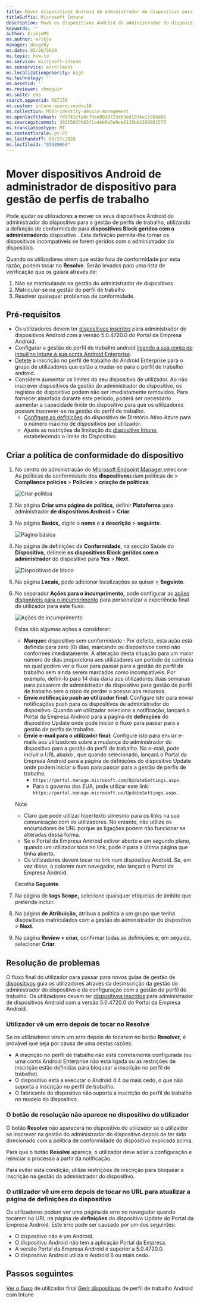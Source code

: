 ```yaml
---
title: Mover dispositivos Android de administrador de dispositivo para gestão de perfis de trabalho
titleSuffix: Microsoft Intune
description: Mova os dispositivos Android do administrador do dispositivo para a gestão de perfis de trabalho em Intune.
keywords: ''
author: ErikjeMS
ms.author: erikje
manager: dougeby
ms.date: 03/20/2020
ms.topic: how-to
ms.service: microsoft-intune
ms.subservice: enrollment
ms.localizationpriority: high
ms.technology: ''
ms.assetid: ''
ms.reviewer: chmaguir
ms.suite: ems
search.appverid: MET150
ms.custom: intune-azure;seodec18
ms.collection: M365-identity-device-management
ms.openlocfilehash: fd9741cfa8cf9edd03d723e63ed1936e1c986d08
ms.sourcegitcommit: 302556d3b03f1a4eb9a5a9ce6138b8119d901575
ms.translationtype: MT
ms.contentlocale: pt-PT
ms.lasthandoff: 05/27/2020
ms.locfileid: "83989064"
---
```

# <a name="move-android-devices-from-device-administrator-to-work-profile-management"></a>Mover dispositivos Android de administrador de dispositivo para gestão de perfis de trabalho

Pode ajudar os utilizadores a mover os seus dispositivos Android do administrador do dispositivo para a gestão de perfis de trabalho, utilizando a definição de conformidade para **dispositivos Block geridos com o administrador**do dispositivo . Esta definição permite-lhe tornar os dispositivos incompatíveis se forem geridos com o administrador do dispositivo. 

Quando os utilizadores virem que estão fora de conformidade por esta razão, podem tocar no **Resolve**. Serão levados para uma lista de verificação que os guiará através de:
1. Não se matriculando na gestão do administrador de dispositivos
2. Matricular-se na gestão do perfil de trabalho
3. Resolver quaisquer problemas de conformidade. 

## <a name="prerequisites"></a>Pré-requisitos

- Os utilizadores devem ter [dispositivos inscritos](android-enroll-device-administrator.md) para administrador de dispositivos Android com a versão 5.0.4720.0 do Portal da Empresa Android.
- Configurar a gestão do perfil de trabalho android [ligando a sua conta de inquilino Intune à sua conta Android Enterprise](connect-intune-android-enterprise.md).
- [Detete](android-work-profile-enroll.md) a inscrição no perfil de trabalho do Android Enterprise para o grupo de utilizadores que estão a mudar-se para o perfil de trabalho android.
- Considere aumentar os limites do seu dispositivo de utilizador. Ao não inscrever dispositivos da gestão do administrador do dispositivo, os registos do dispositivo podem não ser imediatamente removidos. Para fornecer almofada durante este período, poderá ser necessário aumentar a capacidade limite do dispositivo para que os utilizadores possam inscrever-se na gestão do perfil de trabalho.
  - [Configure as definições](https://docs.microsoft.com/azure/active-directory/devices/device-management-azure-portal#configure-device-settings) do dispositivo de Diretório Ativo Azure para o número máximo de dispositivos por utilizador.
  - Ajuste as restrições de limitação do [dispositivo Intune,](enrollment-restrictions-set.md#create-a-device-limit-restriction) estabelecendo o limite do Dispositivo. 

## <a name="create-device-compliance-policy"></a>Criar a política de conformidade do dispositivo

1. No centro de administração do [Microsoft Endpoint Manager,](https://go.microsoft.com/fwlink/?linkid=2109431)selecione As políticas de conformidade dos **dispositivos**criam políticas de  >  **Compliance policies**  >  **Policies**  >  **criação de políticas**.

    ![Criar política](./media/android-move-device-admin-work-profile/create-policy.png)

2. Na página **Criar uma página de política,** definir **Plataforma** para administrador **de dispositivos Android**  >  **Criar**.
3. Na página **Basics,** digite o **nome** e **a descrição**  >  **seguinte**.

    ![Página básica](./media/android-move-device-admin-work-profile/basics.png)
    
4. Na página de definições de **Conformidade,** na secção Saúde do **Dispositivo,** delineie **os dispositivos Block geridos com o administrador** do dispositivo para **Yes**  >  **Next**.

    ![Dispositivos de bloco](./media/android-move-device-admin-work-profile/block-devices.png)

5. Na página **Locais,** pode adicionar localizações se quiser > **Seguinte**.

6. No separador **Ações para o incumprimento,** pode configurar as [ações disponíveis para o incumprimento](../protect/actions-for-noncompliance.md#available-actions-for-noncompliance) para personalizar a experiência final do utilizador para este fluxo.

    ![Ações de incumprimento](media/android-move-device-admin-work-profile/noncompliance-actions.png)

    Estas são algumas ações a considerar:

    - **Marque**o dispositivo sem conformidade : Por defeito, esta ação está definida para zero (0) dias, marcando os dispositivos como não conformes imediatamente. A alteração desta situação para um maior número de dias proporciona aos utilizadores um período de carência no qual podem ver o fluxo para passar para a gestão do perfil de trabalho sem ainda serem marcados como incompatíveis. Por exemplo, defini-lo para 14 dias daria aos utilizadores duas semanas para passarem de administrador de dispositivo para gestão de perfil de trabalho sem o risco de perder o acesso aos recursos.
    - **Envie notificação push ao utilizador final**: Configure isto para enviar notificações push para os dispositivos de administrador do dispositivo. Quando um utilizador seleciona a notificação, lançará o Portal da Empresa Android para a página de **definições** do dispositivo Update onde pode iniciar o fluxo para passar para a gestão de perfis de trabalho.
    - **Envie e-mail para o utilizador final**: Configure isto para enviar e-mails aos utilizadores sobre a mudança do administrador do dispositivo para a gestão do perfil de trabalho. No e-mail, pode incluir o URL abaixo , que quando selecionado, lançará o Portal da Empresa Android para a página de definições do dispositivo Update onde podem iniciar o fluxo para passar para a gestão de perfis de trabalho.
      - `https://portal.manage.microsoft.com/UpdateSettings.aspx`.
      - Para o governo dos EUA, pode utilizar este link: `https://portal.manage.microsoft.us/UpdateSettings.aspx` .
  
    > [!NOTE]
    > - Claro que pode utilizar hipertexto simesmo para os links na sua comunicação com os utilizadores. No entanto, não utilize os encurtadores de URL porque as ligações podem não funcionar se alteradas dessa forma.
    > - Se o Portal da Empresa Android estiver aberto e em segundo plano, quando um utilizador toca no link, pode ir para a última página que tinha aberto.
    > - Os utilizadores devem tocar no link num dispositivo Android. Se, em vez disso, o colarem num navegador, não lançará o Portal da Empresa Android. 

    Escolha **Seguinte**.

7. Na página de **tags Scope,** selecione quaisquer etiquetas de âmbito que pretenda incluir.
8. Na página **de Atribuição,** atribua a política a um grupo que tenha dispositivos matriculados com a gestão do administrador do dispositivo > **Next**.
9. Na página **Review + criar,** confirmar todas as definições e, em seguida, selecionar **Criar**.

## <a name="troubleshooting"></a>Resolução de problemas

O fluxo final do utilizador para passar para novos guias de gestão de [dispositivos](../user-help/move-to-new-device-management-setup.md) guia os utilizadores através da desinscrição da gestão do administrador do dispositivo e da configuração com a gestão do perfil de trabalho. Os utilizadores devem ter [dispositivos inscritos](android-enroll-device-administrator.md) para administrador de dispositivos Android com a versão 5.0.4720.0 do Portal da Empresa Android.

### <a name="user-sees-an-error-after-tapping-resolve"></a>Utilizador vê um erro depois de tocar no Resolve
Se os utilizadores virem um erro depois de tocarem no botão **Resolver,** é provável que seja por causa de uma destas razões:
- A inscrição no perfil de trabalho não está corretamente configurada (ou uma conta Android Enterprise não está ligada ou as restrições de inscrição estão definidas para bloquear a inscrição no perfil de trabalho).
- O dispositivo está a executar o Android 4.4 ou mais cedo, o que não suporta a inscrição no perfil de trabalho. 
- O fabricante do dispositivo não suporta a inscrição do perfil de trabalho no modelo do dispositivo.

### <a name="resolve-button-doesnt-appear-on-the-users-device"></a>O botão de resolução não aparece no dispositivo do utilizador
O botão **Resolve** não aparecerá no dispositivo do utilizador se o utilizador se inscrever na gestão do administrador do dispositivo depois de ter sido direcionado com a política de conformidade do dispositivo explicada acima.

Para que o botão **Resolve** apareça, o utilizador deve adiar a configuração e reiniciar o processo a partir da notificação.

Para evitar esta condição, utilize restrições de inscrição para bloquear a inscrição na gestão do administrador do dispositivo.

### <a name="user-sees-an-error-after-tapping-url-to-update-device-settings-page"></a>O utilizador vê um erro depois de tocar no URL para atualizar a página de definições do dispositivo
Os utilizadores podem ver uma página de erro no navegador quando tocarem no URL na página de **definições** do dispositivo Update do Portal da Empresa Android. Este erro pode ser causado por um dos seguintes:
- O dispositivo não é um Android.
- O dispositivo Android não tem a aplicação Portal da Empresa.
- A versão Portal da Empresa Android é superior a 5.0.4720.0.
- O dispositivo Android utiliza o Android 6 ou mais cedo. 

## <a name="next-steps"></a>Passos seguintes
[Ver o fluxo](../user-help/move-to-new-device-management-setup.md) 
 de utilizador final [Gerir dispositivos](android-enterprise-overview.md) de perfil de trabalho Android com Intune
